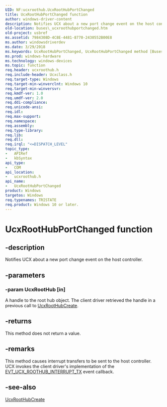 ```yaml
---
UID: NF:ucxroothub.UcxRootHubPortChanged
title: UcxRootHubPortChanged function
author: windows-driver-content
description: Notifies UCX about a new port change event on the host controller.
old-location: buses\_ucxroothubportchanged.htm
old-project: usbref
ms.assetid: 7984308D-4C8E-4481-8770-2430552B00E8
ms.author: windowsdriverdev
ms.date: 3/29/2018
ms.keywords: UcxRootHubPortChanged, UcxRootHubPortChanged method [Buses], buses._ucxroothubportchanged, ucxroothub/UcxRootHubPortChanged
ms.prod: windows-hardware
ms.technology: windows-devices
ms.topic: function
req.header: ucxroothub.h
req.include-header: Ucxclass.h
req.target-type: Windows
req.target-min-winverclnt: Windows 10
req.target-min-winversvr: 
req.kmdf-ver: 1.0
req.umdf-ver: 2.0
req.ddi-compliance: 
req.unicode-ansi: 
req.idl: 
req.max-support: 
req.namespace: 
req.assembly: 
req.type-library: 
req.lib: 
req.dll: 
req.irql: "<=DISPATCH_LEVEL"
topic_type:
-	APIRef
-	kbSyntax
api_type:
-	COM
api_location:
-	ucxroothub.h
api_name:
-	UcxRootHubPortChanged
product: Windows
targetos: Windows
req.typenames: TRISTATE
req.product: Windows 10 or later.
---
```


# UcxRootHubPortChanged function


## -description


Notifies UCX about a new port change event on the host controller.



## -parameters




### -param UcxRootHub [in]

A handle to the root hub object. The client driver retrieved the handle in a previous call to <a href="https://msdn.microsoft.com/library/windows/hardware/mt188048">UcxRootHubCreate</a>.


## -returns



This method does not return a value.




## -remarks



This method causes interrupt transfers to be sent to the host controller. UCX invokes the client driver's implementation of the <a href="https://msdn.microsoft.com/library/windows/hardware/mt187837">EVT_UCX_ROOTHUB_INTERRUPT_TX</a> event callback.




## -see-also




<a href="https://msdn.microsoft.com/library/windows/hardware/mt188048">UcxRootHubCreate</a>
 

 

